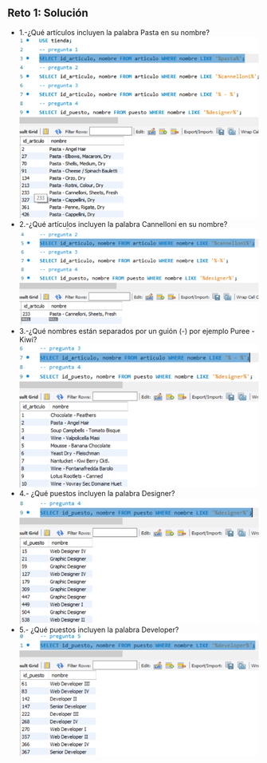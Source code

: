 ## Reto 1: Solución
- 1.-¿Qué artículos incluyen la palabra Pasta en su nombre? 
![solucion](imagenes/s2r1pregunta1.png)
- 2.-¿Qué artículos incluyen la palabra Cannelloni en su nombre?
![solucion](imagenes/s2r1pregunta2.png)
- 3.-¿Qué nombres están separados por un guión (-) por ejemplo Puree - Kiwi?
![solucion](imagenes/s2r1pregunta3.png)
- 4.- ¿Qué puestos incluyen la palabra Designer?
![solucion](imagenes/s2r1pregunta4.png)
- 5.- ¿Qué puestos incluyen la palabra Developer?
![solucion](imagenes/s2r1pregunta5.png)
